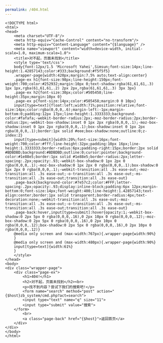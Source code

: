 ```yaml
---
permalink: /404.html
---
```

    <!DOCTYPE html>
    <html>
    <head>
        <meta charset="UTF-8"/>
        <meta http-equiv="Cache-Control" content="no-transform"/>
        <meta http-equiv="Content-Language" content="{$language}" />
        <meta name="viewport" content="width=device-width, initial-scale=1.0, maximum-scale=1.0">
        <title>对不起，页面未找到</title>
        <style type='text/css'>
        body{font:12px/1.5 'Microsoft Yahei',Simsun;font-size:14px;line-height:1.42857143;color:#333;background:#f5f5f5}
        .wrapper-page{width:420px;margin:7.5% auto;text-align:center}
        .page-ex h1{font-size:98px;line-height:150px;font-weight:700;color:#252932;margin:10px 0;text-shadow:rgba(61,61,61,.3) 1px 1px,rgba(61,61,61,.2) 2px 2px,rgba(61,61,61,.3) 3px 3px}
        .page-ex h2{font-size:30px;color:#505458;line-height:35px;margin:10px 0}
        .page-ex p{font-size:14px;color:#505458;margin:0 0 10px}
        input[type=text]{float:left;width:71%;position:relative;font-size:14px;color:rgba(0,0,0,.6);margin-left:-1px;margin-bottom:0;padding:12px 17px;line-height:1.3333333;background-color:#fafafa;-webkit-border-radius:2px;-moz-border-radius:2px;border-radius:2px;-webkit-box-shadow:inset 0 1px 2px rgba(0,0,0,.1);-moz-box-shadow:inset 0 1px 2px rgba(0,0,0,.1);box-shadow:inset 0 1px 2px rgba(0,0,0,.1);border:1px solid #eee;box-shadow:none;outline:0;z-index:2}
        input[type=submit]{width:20%;font-size:16px;font-weight:700;color:#fff;line-height:32px;padding:10px 16px;line-height:1.3333333;border-radius:6px;padding-right:15px;border:2px solid #BDBDBD;background:#BDBDBD;outline:0;cursor:pointer;background-color:#1e88e5;border:1px solid #1e88e5;border-radius:2px;letter-spacing:.2px;opacity:.93;-webkit-box-shadow:0 1px 2px 0 rgba(0,0,0,.1);-moz-box-shadow:0 1px 2px 0 rgba(0,0,0,.1);box-shadow:0 1px 2px 0 rgba(0,0,0,.1);-webkit-transition:all .3s ease-out;-moz-transition:all .3s ease-out;-o-transition:all .3s ease-out;-ms-transition:all .3s ease-out;transition:all .3s ease-out}
        .page-back{background-color:#7e57c2;color:#FFF;letter-spacing:.2px;opacity:.93;display:inline-block;padding:6px 12px;margin-bottom:0;font-size:14px;font-weight:400;line-height:1.42857143;text-align:center;border:1px solid transparent;border-radius:4px;text-decoration:none;-webkit-transition:all .3s ease-out;-moz-transition:all .3s ease-out;-o-transition:all .3s ease-out;-ms-transition:all .3s ease-out;transition:all .3s ease-out}
        .page-back:hover,input[type=submit]:hover{opacity:1;-webkit-box-shadow:0 2px 5px 0 rgba(0,0,0,.16),0 2px 10px 0 rgba(0,0,0,.12);-moz-box-shadow:0 2px 5px 0 rgba(0,0,0,.16),0 2px 10px 0 rgba(0,0,0,.12);box-shadow:0 2px 5px 0 rgba(0,0,0,.16),0 2px 10px 0 rgba(0,0,0,.12)}
        @media only screen and (max-width:767px){.wrapper-page{width:90%}
        }
        @media only screen and (max-width:480px){.wrapper-page{width:90%}
        input[type=text]{width:61%}
        }
        </style>
    </head>
    <body>
    <div class="wrapper-page">
        <div class="page-ex">
            <h1>404!</h1>
            <h2>对不起，页面未找到</h2><br>
            <p>找不到内容？尝试下我们的搜索吧!</p>
            <form name="search" method="post" action="{$host}zb_system/cmd.php?act=search">
    	    <input type="text" name="q" size="11"> 
    	    <input type="submit" value="搜索">
    	</form>
            <br>
            <a class="page-back" href="{$host}">返回首页</a>
        </div>
    </div>
    </body>
    </html>
